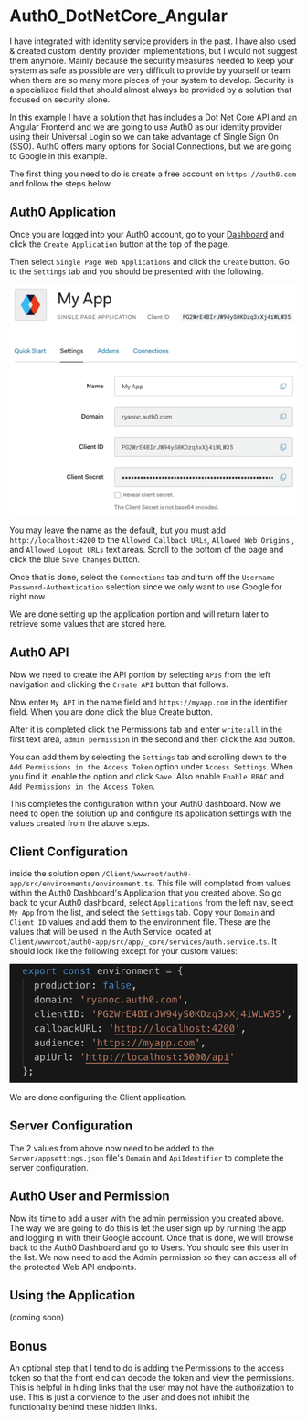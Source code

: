 # Auth0_DotNetCore_Angular

I have integrated with identity service providers in the past. I have also used & created custom identity provider implementations, but I would not suggest them anymore. Mainly because the security measures needed to keep your system as safe as possible are very difficult to provide by yourself or team when there are so many more pieces of your system to develop. Security is a specialized field that should almost always be provided by a solution that focused on security alone.

In this example I have a solution that has includes a Dot Net Core API and an Angular Frontend and we are going to use Auth0 as our identity provider using their Universal Login so we can take advantage of Single Sign On (SSO). Auth0 offers many options for Social Connections, but we are going to Google in this example.


The first thing you need to do is create a free account on `https://auth0.com` and follow the steps below.


## Auth0 Application

Once you are logged into your Auth0 account, go to your [Dashboard](https://manage.auth0.com/dashboard) and click the `Create Application` button at the top of the page. 

Then select `Single Page Web Applications` and click the `Create` button. Go to the `Settings` tab and you should be presented with the following.

![](https://raw.githubusercontent.com/RyanOC/Auth0_DotNetCore_Angular/master/Documentation/images/myappsettings.png)

You may leave the name as the default, but you must add `http://localhost:4200` to the `Allowed Callback URLs`, `Allowed Web Origins`
, and `Allowed Logout URLs` text areas. Scroll to the bottom of the page and click the blue `Save Changes` button.

Once that is done, select the `Connections` tab and turn off the `Username-Password-Authentication` selection since we only want to use Google for right now.

We are done setting up the application portion and will return later to retrieve some values that are stored here.


## Auth0 API

Now we need to create the API portion by selecting `APIs` from the left navigation and clicking the `Create API` button that follows. 

Now enter `My API` in the name field and `https://myapp.com` in the identifier field. When you are done click the blue Create button.

After it is completed click the Permissions tab and enter
`write:all` in the first text area, `admin permission` in the second and then click the `Add` button.

You can add them by selecting the `Settings` tab and scrolling down to the `Add Permissions in the Access Token` option under `Access Settings`. When you find it, enable the option and click `Save`. Also enable `Enable RBAC` and `Add Permissions in the Access Token`.

This completes the configuration within your Auth0 dashboard. Now we need to open the solution up and configure its application settings with the values created from the above steps.


## Client Configuration

inside the solution open 
`/Client/wwwroot/auth0-app/src/environments/environment.ts`. This file will completed from values within the Auth0 Dashboard's Application that you created above. So go back to your Auth0 dashboard, select `Applications` from the left nav, select `My App` from the list, and select the `Settings` tab. Copy your `Domain` and `Client ID` values and add them to the environment file. These are the values that will be used in the Auth Service located at `Client/wwwroot/auth0-app/src/app/_core/services/auth.service.ts`. It should look like the following except for your custom values: 

![](https://raw.githubusercontent.com/RyanOC/Auth0_DotNetCore_Angular/master/Documentation/images/clientenv.png)

We are done configuring the Client application.


## Server Configuration

The 2 values from above now need to be added to the `Server/appsettings.json` file's `Domain` and `ApiIdentifier` to complete the server configuration. 


## Auth0 User and Permission

Now its time to add a user with the admin permission you created above. The way we are going to do this is let the user sign up by running the app and logging in with their Google account. Once that is done, we will browse back to the Auth0 Dashboard and go to Users. You should see this user in the list. We now need to add the Admin permission so they can access all of the protected Web API endpoints.


## Using the Application

(coming soon)


## Bonus

An optional step that I tend to do is adding the Permissions to the access token so that the front end can decode the token and view the permissions. This is helpful in hiding links that the user may not have the authorization to use. This is just a convience to the user and does not inhibit the functionality behind these hidden links. 

